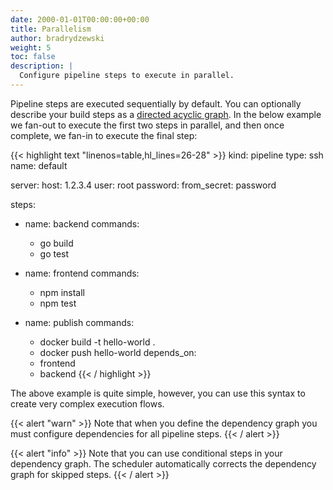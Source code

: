 ```yaml
---
date: 2000-01-01T00:00:00+00:00
title: Parallelism
author: bradrydzewski
weight: 5
toc: false
description: |
  Configure pipeline steps to execute in parallel.
---
```


Pipeline steps are executed sequentially by default. You can optionally describe your build steps as a [directed acyclic graph](https://en.wikipedia.org/wiki/Directed_acyclic_graph). In the below example we fan-out to execute the first two steps in parallel, and then once complete, we fan-in to execute the final step:

{{< highlight text "linenos=table,hl_lines=26-28" >}}
kind: pipeline
type: ssh
name: default

server:
  host: 1.2.3.4
  user: root
  password:
    from_secret: password

steps:
- name: backend
  commands:
  - go build
  - go test

- name: frontend
  commands:
  - npm install
  - npm test

- name: publish
  commands:
  - docker build -t hello-world .
  - docker push hello-world
  depends_on:
  - frontend
  - backend
{{< / highlight >}}

The above example is quite simple, however, you can use this syntax to create very complex execution flows.

{{< alert "warn" >}}
Note that when you define the dependency graph you must configure dependencies for all pipeline steps.
{{< / alert >}}

{{< alert "info" >}}
Note that you can use conditional steps in your dependency graph. The scheduler automatically corrects the dependency graph for skipped steps.
{{< / alert >}}
